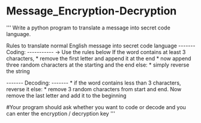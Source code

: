 # Message_Encryption-Decryption
''' Write a python program to translate a message into secret code language.

Rules to translate normal English message into secret code language
------- Coding: -----------
-> Use the rules below
If the word contains at least 3 characters,
    * remove the first letter and append it at the end
    * now append three random characters at the starting and the end
else:
    * simply reverse the string

------- Decoding: -------
    * if the word contains less than 3 characters, reverse it
else:
    * remove 3 random characters from start and end. Now remove the last letter and add it to the beginning
    
#Your program should ask whether you want to code or decode and you can enter the encryption / decryption key 
'''
